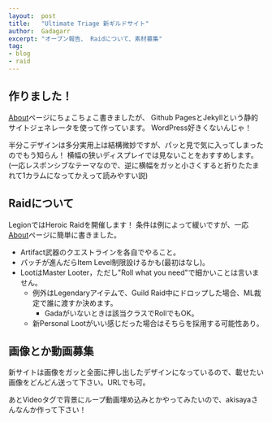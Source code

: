 ```yaml
---
layout:  post
title:   "Ultimate Triage 新ギルドサイト"
author:  Gadagarr
excerpt: "オープン報告、 Raidについて、素材募集"
tag:
- blog
- raid
---
```


## 作りました！
[About](/about#about-this-site)ページにちょこちょこ書きましたが、
Github PagesとJekyllという静的サイトジェネレータを使って作っています。
WordPress好きくないんじゃ！

半分こデザインは多分実用上は結構微妙ですが、パッと見で気に入ってしまったのでもう知らん！
横幅の狭いディスプレイでは見ないことをおすすめします。
(一応レスポンシブなテーマなので、逆に横幅をガッと小さくすると折りたたまれて1カラムになってかえって読みやすい説)

## Raidについて
LegionではHeroic Raidを開催します！
条件は例によって緩いですが、一応[About](/about/#raiding)ページに簡単に書きました。

- Artifact武器のクエストラインを各自でやること。
- パッチが進んだらItem Level制限設けるかも(最初はなし)。
- LootはMaster Looter，ただし"Roll what you need"で細かいことは言いません。
    - 例外はLegendaryアイテムで、Guild Raid中にドロップした場合、ML裁定で誰に渡すか決めます。
        - Gadaがいないときは該当クラスでRollでもOK。
    - 新Personal Lootがいい感じだった場合はそちらを採用する可能性あり。

## 画像とか動画募集
新サイトは画像をガッと全面に押し出したデザインになっているので、載せたい画像をどんどん送って下さい。URLでも可。

あとVideoタグで背景にループ動画埋め込みとかやってみたいので、akisayaさんなんか作って下さい！
